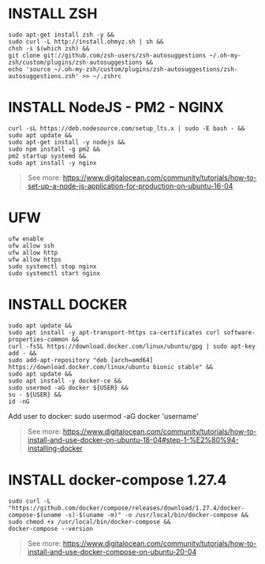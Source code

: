 # INSTALL ZSH
```shell
sudo apt-get install zsh -y &&
sudo curl -L http://install.ohmyz.sh | sh &&
chsh -s $(which zsh) &&
git clone git://github.com/zsh-users/zsh-autosuggestions ~/.oh-my-zsh/custom/plugins/zsh-autosuggestions &&
echo 'source ~/.oh-my-zsh/custom/plugins/zsh-autosuggestions/zsh-autosuggestions.zsh' >> ~/.zshrc

```
# INSTALL NodeJS - PM2 - NGINX
```shell
curl -sL https://deb.nodesource.com/setup_lts.x | sudo -E bash - &&
sudo apt update &&
sudo apt-get install -y nodejs &&
sudo npm install -g pm2 &&
pm2 startup systemd &&
sudo apt install -y nginx
```
> See more: https://www.digitalocean.com/community/tutorials/how-to-set-up-a-node-js-application-for-production-on-ubuntu-16-04
# UFW
```shell
ufw enable
ufw allow ssh
ufw allow http
ufw allow https
sudo systemctl stop nginx
sudo systemctl start nginx
```

# INSTALL DOCKER
```shell
sudo apt update &&
sudo apt install -y apt-transport-https ca-certificates curl software-properties-common &&
curl -fsSL https://download.docker.com/linux/ubuntu/gpg | sudo apt-key add - &&
sudo add-apt-repository "deb [arch=amd64] https://download.docker.com/linux/ubuntu bionic stable" &&
sudo apt update &&
sudo apt install -y docker-ce &&
sudo usermod -aG docker ${USER} &&
su - ${USER} &&
id -nG
```
Add user to docker: sudo usermod -aG docker 'username'
> See more: https://www.digitalocean.com/community/tutorials/how-to-install-and-use-docker-on-ubuntu-18-04#step-1-%E2%80%94-installing-docker
# INSTALL docker-compose 1.27.4
```shell
sudo curl -L "https://github.com/docker/compose/releases/download/1.27.4/docker-compose-$(uname -s)-$(uname -m)" -o /usr/local/bin/docker-compose &&
sudo chmod +x /usr/local/bin/docker-compose &&
docker-compose --version
```
> See more: https://www.digitalocean.com/community/tutorials/how-to-install-and-use-docker-compose-on-ubuntu-20-04